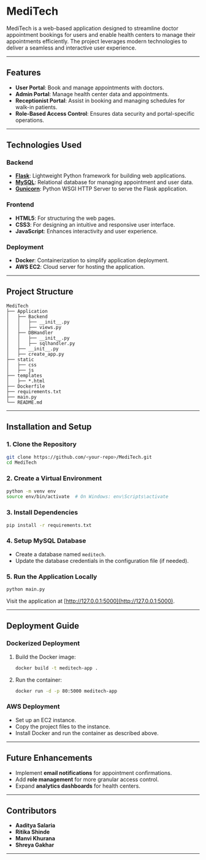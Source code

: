 # MediTech

MediTech is a web-based application designed to streamline doctor appointment bookings for users and enable health centers to manage their appointments efficiently. The project leverages modern technologies to deliver a seamless and interactive user experience.

---

## Features

- **User Portal**: Book and manage appointments with doctors.
- **Admin Portal**: Manage health center data and appointments.
- **Receptionist Portal**: Assist in booking and managing schedules for walk-in patients.
- **Role-Based Access Control**: Ensures data security and portal-specific operations.

---

## Technologies Used

### Backend

- **[Flask](https://flask.palletsprojects.com/en/2.0.x/)**: Lightweight Python framework for building web applications.
- **[MySQL](https://www.mysql.com/)**: Relational database for managing appointment and user data.
- **[Gunicorn](https://gunicorn.org/)**: Python WSGI HTTP Server to serve the Flask application.

### Frontend

- **HTML5**: For structuring the web pages.
- **CSS3**: For designing an intuitive and responsive user interface.
- **JavaScript**: Enhances interactivity and user experience.

### Deployment

- **Docker**: Containerization to simplify application deployment.
- **AWS EC2**: Cloud server for hosting the application.

---

## Project Structure

```plaintext
MediTech
├── Application
│   ├── Backend
│   │   ├── __init__.py
│   │   ├── views.py
│   ├── DBHandler
│   │   ├── __init__.py
│   │   ├── sqlhandler.py
│   ├── __init__.py
│   ├── create_app.py
├── static
│   ├── css
│   ├── js
├── templates
│   ├── *.html
├── Dockerfile
├── requirements.txt
├── main.py
└── README.md
```

---

## Installation and Setup

### 1. Clone the Repository

```bash
git clone https://github.com/<your-repo>/MediTech.git
cd MediTech
```

### 2. Create a Virtual Environment

```bash
python -m venv env
source env/bin/activate  # On Windows: env\Scripts\activate
```

### 3. Install Dependencies

```bash
pip install -r requirements.txt
```

### 4. Setup MySQL Database

- Create a database named `meditech`.
- Update the database credentials in the configuration file (if needed).

### 5. Run the Application Locally

```bash
python main.py
```

Visit the application at [http://127.0.0.1:5000](http://127.0.0.1:5000).

---

## Deployment Guide

### Dockerized Deployment

1. Build the Docker image:

   ```bash
   docker build -t meditech-app .
   ```

2. Run the container:

   ```bash
   docker run -d -p 80:5000 meditech-app
   ```

### AWS Deployment

- Set up an EC2 instance.
- Copy the project files to the instance.
- Install Docker and run the container as described above.

---

## Future Enhancements

- Implement **email notifications** for appointment confirmations.
- Add **role management** for more granular access control.
- Expand **analytics dashboards** for health centers.

---

## Contributors

- **Aaditya Salaria**
- **Ritika Shinde**
- **Manvi Khurana**
- **Shreya Gakhar**

---